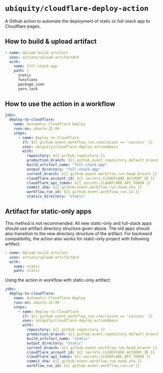 # `ubiquity/cloudflare-deploy-action`

A Github action to automate the deployment of static or full-stack app to Cloudflare pages.

## How to build & upload artifact

```yml
- name: Upload build artifact
  uses: actions/upload-artifact@v4
  with:
    name: full-stack-app
    path: |
      static
      functions
      package.json
      yarn.lock
```


## How to use the action in a workflow

```yml
jobs:
  deploy-to-cloudflare:
    name: Automatic Cloudflare Deploy
    runs-on: ubuntu-22.04
    steps:
      - name: Deploy to Cloudflare
        if: ${{ github.event.workflow_run.conclusion == 'success' }}
        uses: ubiquity/cloudflare-deploy-action@main
        with:
          repository: ${{ github.repository }}
          production_branch: ${{ github.event.repository.default_branch }}
          build_artifact_name: "full-stack-app"
          output_directory: "full-stack-app"
          current_branch: ${{ github.event.workflow_run.head_branch }}
          cloudflare_account_id: ${{ secrets.CLOUDFLARE_ACCOUNT_ID }}
          cloudflare_api_token: ${{ secrets.CLOUDFLARE_API_TOKEN }}
          commit_sha: ${{ github.event.workflow_run.head_sha }}
          workflow_run_id: ${{ github.event.workflow_run.id }}
          statics_directory: "static"
```


## Artifact for static-only apps
This method is not recommended. All new static-only and full-stack apps should use artifact directory structure given above. The old apps should also transition to the new directory structure of the artifact. 
For backward compatibility, the action also works for static-only project with following artifact. 

```yml
- name: Upload build artifact
  uses: actions/upload-artifact@v4
  with:
    name: static
    path: static
```

Using the action in workflow with static-only artifact:

```yml
jobs:
  deploy-to-cloudflare:
    name: Automatic Cloudflare Deploy
    runs-on: ubuntu-22.04
    steps:
      - name: Deploy to Cloudflare
        if: ${{ github.event.workflow_run.conclusion == 'success' }}
        uses: ubiquity/cloudflare-deploy-action@main
        with:
          repository: ${{ github.repository }}
          production_branch: ${{ github.event.repository.default_branch }}
          build_artifact_name: "static"
          output_directory: "static"
          current_branch: ${{ github.event.workflow_run.head_branch }}
          cloudflare_account_id: ${{ secrets.CLOUDFLARE_ACCOUNT_ID }}
          cloudflare_api_token: ${{ secrets.CLOUDFLARE_API_TOKEN }}
          commit_sha: ${{ github.event.workflow_run.head_sha }}
          workflow_run_id: ${{ github.event.workflow_run.id }}
```


